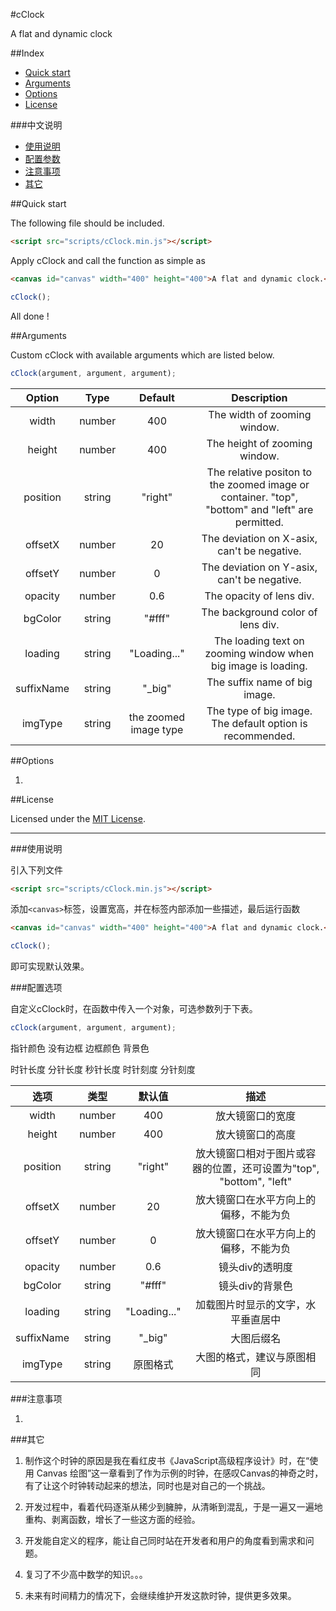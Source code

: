 #cClock

A flat and dynamic clock

##Index

* [Quick start](#quick-start)
* [Arguments](#arguments)
* [Options](#options)
* [License](#license)

###中文说明
* [使用说明](#使用说明)
* [配置参数](#配置参数)
* [注意事项](#注意事项)
* [其它](#其它)

##Quick start

The following file should be included.

```html
<script src="scripts/cClock.min.js"></script>
```

Apply cClock and call the function as simple as

```html
<canvas id="canvas" width="400" height="400">A flat and dynamic clock.</canvas>
```

```javascript
cClock();
```

All done !

##Arguments

Custom cClock with available arguments which are listed below.

```javascript
cClock(argument, argument, argument);
```

| Option | Type | Default | Description |
|:---:|:---:|:---:|:---:|
| width | number | 400 | The width of  zooming window. |
| height | number | 400 | The height of  zooming window. |
| position | string | "right" | The relative positon to the zoomed image or container. "top", "bottom" and "left" are permitted.  |
| offsetX | number | 20 | The deviation on X-asix, can't be negative. |
| offsetY | number | 0 | The deviation on Y-asix, can't be negative. |
| opacity | number | 0.6 | The opacity of lens div. |
| bgColor | string | "#fff" | The background color of lens div. |
| loading | string | "Loading..." | The loading text on zooming window when  big image is loading. |
| suffixName | string | "_big" | The suffix name of big image. |
| imgType | string | the zoomed image type | The type of big image. The default option is recommended. |

##Options

1. 

##License

Licensed under the [MIT License](https://github.com/pciapcib/cClock/blob/master/license.md).

--------

###使用说明

引入下列文件

```html
<script src="scripts/cClock.min.js"></script>
```

添加`<canvas>`标签，设置宽高，并在标签内部添加一些描述，最后运行函数

```html
<canvas id="canvas" width="400" height="400">A flat and dynamic clock.</canvas>
```

```javascript
cClock();
```

即可实现默认效果。

###配置选项

自定义cClock时，在函数中传入一个对象，可选参数列于下表。

```javascript
cClock(argument, argument, argument);
```

<!-- 画布宽高 -->
指针颜色
没有边框
边框颜色
背景色

时针长度
分针长度
秒针长度
时针刻度
分针刻度


| 选项 | 类型 | 默认值 | 描述 |
|:---:|:---:|:---:|:---:|
| width | number | 400 | 放大镜窗口的宽度 |
| height | number | 400 | 放大镜窗口的高度 |
| position | string | "right" | 放大镜窗口相对于图片或容器的位置，还可设置为"top", "bottom", "left" |
| offsetX | number | 20 | 放大镜窗口在水平方向上的偏移，不能为负 |
| offsetY | number | 0 | 放大镜窗口在水平方向上的偏移，不能为负 |
| opacity | number | 0.6 | 镜头div的透明度 |
| bgColor | string | "#fff" | 镜头div的背景色 |
| loading | string | "Loading..." | 加载图片时显示的文字，水平垂直居中 |
| suffixName | string | "_big" | 大图后缀名 |
| imgType | string | 原图格式 | 大图的格式，建议与原图相同 |

###注意事项

1. 

###其它

1. 制作这个时钟的原因是我在看红皮书《JavaScript高级程序设计》时，在“使用 Canvas 绘图”这一章看到了作为示例的时钟，在感叹Canvas的神奇之时，有了让这个时钟转动起来的想法，同时也是对自己的一个挑战。

2. 开发过程中，看着代码逐渐从稀少到臃肿，从清晰到混乱，于是一遍又一遍地重构、剥离函数，增长了一些这方面的经验。

3. 开发能自定义的程序，能让自己同时站在开发者和用户的角度看到需求和问题。

4. 复习了不少高中数学的知识。。。

5. 未来有时间精力的情况下，会继续维护开发这款时钟，提供更多效果。

